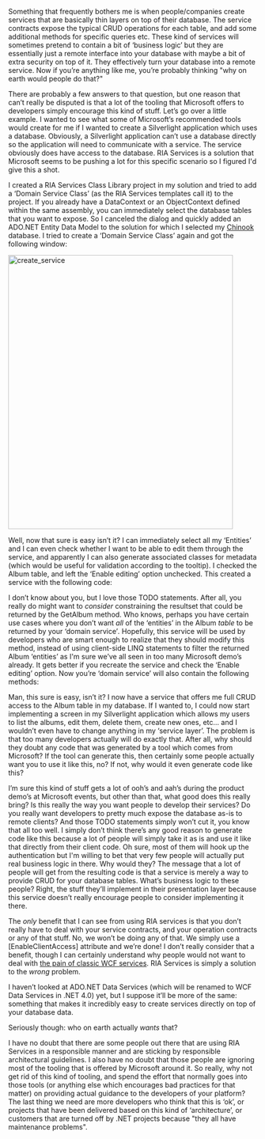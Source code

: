 Something that frequently bothers me is when people/companies create services that are basically thin layers on top of their database. The service contracts expose the typical CRUD operations for each table, and add some additional methods for specific queries etc. These kind of services will sometimes pretend to contain a bit of ‘business logic’ but they are essentially just a remote interface into your database with maybe a bit of extra security on top of it. They effectively turn your database into a remote service. Now if you’re anything like me, you’re probably thinking "why on earth would people do that?"

There are probably a few answers to that question, but one reason that can’t really be disputed is that a lot of the tooling that Microsoft offers to developers simply encourage this kind of stuff. Let’s go over a little example. I wanted to see what some of Microsoft’s recommended tools would create for me if I wanted to create a Silverlight application which uses a database. Obviously, a Silverlight application can’t use a database directly so the application will need to communicate with a service. The service obviously does have access to the database. RIA Services is a solution that Microsoft seems to be pushing a lot for this specific scenario so I figured I'd give this a shot.

I created a RIA Services Class Library project in my solution and tried to add a ‘Domain Service Class’ (as the RIA Services templates call it) to the project. If you already have a DataContext or an ObjectContext defined within the same assembly, you can immediately select the database tables that you want to expose. So I canceled the dialog and quickly added an ADO.NET Entity Data Model to the solution for which I selected my <a href="http://www.codeplex.com/ChinookDatabase" target="_blank">Chinook</a> database. I tried to create a ‘Domain Service Class’ again and got the following window:

<a href="/postcontent/create_service.png"><img style="border-right-width: 0px; display: inline; border-top-width: 0px; border-bottom-width: 0px; border-left-width: 0px" title="create_service" border="0" alt="create_service" src="/postcontent/create_service_thumb.png" width="454" height="554" /></a> 

Well, now that sure is easy isn’t it? I can immediately select all my ‘Entities’ and I can even check whether I want to be able to edit them through the service, and apparently I can also generate associated classes for metadata (which would be useful for validation according to the tooltip). I checked the Album table, and left the ‘Enable editing’ option unchecked. This created a service with the following code:

<script src="https://gist.github.com/3692824.js?file=s1.cs"></script>  

I don’t know about you, but I love those TODO statements. After all, you really do might want to *consider* constraining the resultset that could be returned by the GetAlbum method. Who knows, perhaps you have certain use cases where you don’t want *all* of the ‘entities’ in the Album *table* to be returned by your ‘domain service’*.* Hopefully, this service will be used by developers who are smart enough to realize that they should modify this method, instead of using client-side LINQ statements to filter the returned Album ‘entities’ as I'm sure we’ve all seen in too many Microsoft demo’s already. It gets better if you recreate the service and check the ‘Enable editing’ option. Now you’re ‘domain service’ will also contain the following methods:

<script src="https://gist.github.com/3692824.js?file=s2.cs"></script>

Man, this sure is easy, isn’t it? I now have a service that offers me full CRUD access to the Album table in my database. If I wanted to, I could now start implementing a screen in my Silverlight application which allows my users to list the albums, edit them, delete them, create new ones, etc… and I wouldn’t even have to change anything in my ‘service layer’. The problem is that too many developers actually will do exactly that. After all, why should they doubt any code that was generated by a tool which comes from Microsoft? If the tool can generate this, then certainly some people actually want you to use it like this, no? If not, why would it even generate code like this?

I’m sure this kind of stuff gets a lot of ooh’s and aah’s during the product demo’s at Microsoft events, but other than that, what good does this really bring? Is this really the way you want people to develop their services? Do you really want developers to pretty much expose the database as-is to remote clients? And those TODO statements simply won’t cut it, you know that all too well. I simply don’t think there’s any good reason to generate code like this because a lot of people will simply take it as is and use it like that directly from their client code. Oh sure, most of them will hook up the authentication but I'm willing to bet that very few people will actually put real business logic in there. Why would they? The message that a lot of people will get from the resulting code is that a service is merely a way to provide CRUD for your database tables. What’s business logic to these people? Right, the stuff they’ll implement in their presentation layer because this service doesn’t really encourage people to consider implementing it there.

The *only* benefit that I can see from using RIA services is that you don’t really have to deal with your service contracts, and your operation contracts or any of that stuff. No, we won’t be doing any of that. We simply use a [EnableClientAccess] attribute and we’re done! I don’t really consider that a benefit, though I can certainly understand why people would not want to deal with <a href="/blog/2009/07/why-i-dislike-classic-or-typical-wcf-usage/" target="_blank">the pain of classic WCF services</a>. RIA Services is simply a solution to the *wrong* problem.

I haven’t looked at ADO.NET Data Services (which will be renamed to WCF Data Services in .NET 4.0) yet, but I suppose it’ll be more of the same: something that makes it incredibly easy to create services directly on top of your database data. </p>  <p>Seriously though: who on earth actually *wants* that?

I have no doubt that there are some people out there that are using RIA Services in a responsible manner and are sticking by responsible architectural guidelines. I also have no doubt that those people are ignoring most of the tooling that is offered by Microsoft around it. So really, why not get rid of this kind of tooling, and spend the effort that normally goes into those tools (or anything else which encourages bad practices for that matter) on providing actual guidance to the developers of your platform? The last thing we need are more developers who think that this is ‘ok’, or projects that have been delivered based on this kind of ‘architecture’, or customers that are turned off by .NET projects because "they all have maintenance problems".